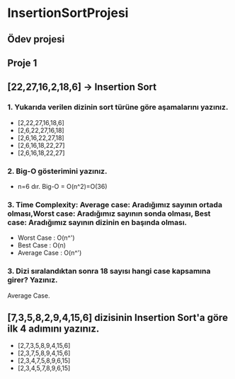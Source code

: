 # InsertionSortProjesi
## Ödev projesi

## Proje 1

## [22,27,16,2,18,6] -> Insertion Sort
### 1. Yukarıda verilen dizinin sort türüne göre aşamalarını yazınız.

* [2,22,27,16,18,6]
* [2,6,22,27,16,18]
* [2,6,16,22,27,18]
* [2,6,16,18,22,27]
* [2,6,16,18,22,27]

### 2. Big-O gösterimini yazınız.

* n=6 dır. Big-O = O(n^2)=O(36)

### 3. Time Complexity: Average case: Aradığımız sayının ortada olması,Worst case: Aradığımız sayının sonda olması, Best case: Aradığımız sayının dizinin en başında olması.
* Worst Case : O(n^')
* Best Case : O(n)
* Average Case : O(n^')



### 3. Dizi sıralandıktan sonra 18 sayısı hangi case kapsamına girer? Yazınız.
Average Case.

## [7,3,5,8,2,9,4,15,6] dizisinin Insertion Sort'a göre ilk 4 adımını yazınız.
* [2,7,3,5,8,9,4,15,6]
* [2,3,7,5,8,9,4,15,6]
* [2,3,4,7,5,8,9,6,15]
* [2,3,4,5,7,8,9,6,15]
